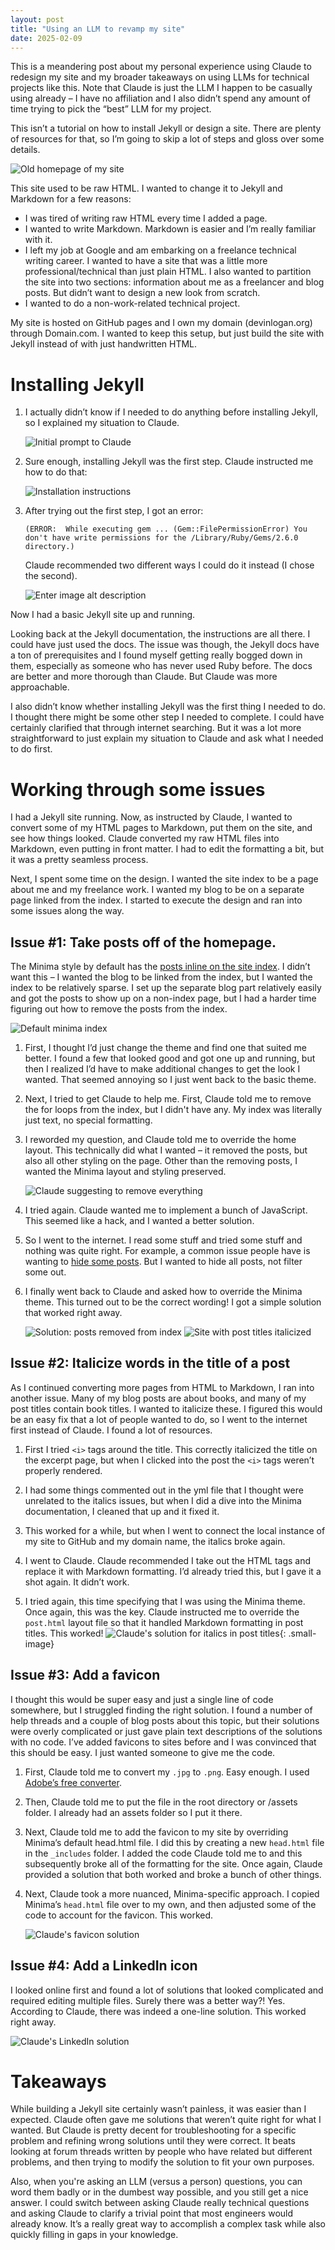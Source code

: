 ```yaml
---
layout: post
title: "Using an LLM to revamp my site"
date: 2025-02-09
---
```


This is a meandering post about my personal experience using Claude to redesign my site and my broader takeaways on using LLMs for technical projects like this. Note that Claude is just the LLM I happen to be casually using already – I have no affiliation and I also didn’t spend any amount of time trying to pick the “best” LLM for my project.

This isn’t a tutorial on how to install Jekyll or design a site. There are plenty of resources for that, so I’m going to skip a lot of steps and gloss over some details. 

![Old homepage of my site](/assets/jekyll_site/old_site.png)

This site used to be raw HTML. I wanted to change it to Jekyll and Markdown for a few reasons:

*   I was tired of writing raw HTML every time I added a page.
*   I wanted to write Markdown. Markdown is easier and I’m really familiar with it.
*   I left my job at Google and am embarking on a freelance technical writing career. I wanted to have a site that was a little more professional/technical than just plain HTML. I also wanted to partition the site into two sections: information about me as a freelancer and blog posts. But didn’t want to design a new look from scratch.
*   I wanted to do a non-work-related technical project.

My site is hosted on GitHub pages and I own my domain (devinlogan.org) through Domain.com. I wanted to keep this setup, but just build the site with Jekyll instead of with just handwritten HTML.

# Installing Jekyll

1. I actually didn’t know if I needed to do anything before installing Jekyll, so I explained my situation to Claude.

	![Initial prompt to Claude](/assets/jekyll_site/initial_prompt.png)

1. Sure enough, installing Jekyll was the first step. Claude instructed me how to do that:

	![Installation instructions](/assets/jekyll_site/install.png)

1. After trying out the first step, I got an error:

	```(ERROR:  While executing gem ... (Gem::FilePermissionError) You don't have write permissions for the /Library/Ruby/Gems/2.6.0 directory.)``` 

	Claude recommended two different ways I could do it instead (I chose the second).

	![Enter image alt description](/assets/jekyll_site/alt_install.png)

Now I had a basic Jekyll site up and running.

Looking back at the Jekyll documentation, the instructions are all there. I could have just used the docs. The issue was though, the Jekyll docs have a ton of prerequisites and I found myself getting really bogged down in them, especially as someone who has never used Ruby before. The docs are better and more thorough than Claude. But Claude was more approachable.

I also didn’t know whether installing Jekyll was the first thing I needed to do. I thought there might be some other step I needed to complete. I could have certainly clarified that through internet searching. But it was a lot more straightforward to just explain my situation to Claude and ask what I needed to do first.

# Working through some issues

I had a Jekyll site running. Now, as instructed by Claude, I wanted to convert some of my HTML pages to Markdown, put them on the site, and see how things looked. Claude converted my raw HTML files into Markdown, even putting in front matter. I had to edit the formatting a bit, but it was a pretty seamless process.

Next, I spent some time on the design. I wanted the site index to be a page about me and my freelance work. I wanted my blog to be on a separate page linked from the index. I started to execute the design and ran into some issues along the way.

## Issue #1: Take posts off of the homepage.

The Minima style by default has the [posts inline on the site index](https://jekyll.github.io/minima/). I didn’t want this – I wanted the blog to be linked from the index, but I wanted the index to be relatively sparse. I set up the separate blog part relatively easily and got the posts to show up on a non-index page, but I had a harder time figuring out how to remove the posts from the index.

![Default minima index](/assets/jekyll_site/minima.png)

1. First, I thought I’d just change the theme and find one that suited me better. I found a few that looked good and got one up and running, but then I realized I’d have to make additional changes to get the look I wanted. That seemed annoying so I just went back to the basic theme.

1. Next, I tried to get Claude to help me. First, Claude told me to remove the for loops from the index, but I didn't have any. My index was literally just text, no special formatting.

1. I reworded my question, and Claude told me to override the home layout. This technically did what I wanted – it removed the posts, but also all other styling on the page. Other than the removing posts, I wanted the Minima layout and styling preserved.

	![Claude suggesting to remove everything](/assets/jekyll_site/nuclear_posts.png)

1. I tried again. Claude wanted me to implement a bunch of JavaScript. This seemed like a hack, and I wanted a better solution.

1. So I went to the internet. I read some stuff and tried some stuff and nothing was quite right. For example, a common issue people have is wanting to [hide some posts](https://tamrazyan.com/how-to-hide-a-post-on-jekyll). But I wanted to hide all posts, not filter some out.

1. I finally went back to Claude and asked how to override the Minima theme. This turned out to be the correct wording! I got a simple solution that worked right away. 

	![Solution: posts removed from index](/assets/jekyll_site/posts_solution.png)
	![Site with post titles italicized](/assets/jekyll_site/post_with_proper_italics.png)


## Issue #2: Italicize words in the title of a post

As I continued converting more pages from HTML to Markdown, I ran into another issue. Many of my blog posts are about books, and many of my post titles contain book titles. I wanted to italicize these. I figured this would be an easy fix that a lot of people wanted to do, so I went to the internet first instead of Claude. I found a lot of resources.

1. First I tried ```<i>``` tags around the title. This correctly italicized the title on the excerpt page, but when I clicked into the post the ```<i>``` tags weren’t properly rendered.

1. I had some things commented out in the yml file that I thought were unrelated to the italics issues, but when I did a dive into the Minima documentation, I cleaned that up and it fixed it.

1. This worked for a while, but when I went to connect the local instance of my site to GitHub and my domain name, the italics broke again.

1. I went to Claude. Claude recommended I take out the HTML tags and replace it with Markdown formatting. I’d already tried this, but I gave it a shot again. It didn’t work.

1. I tried again, this time specifying that I was using the Minima theme. Once again, this was the key. Claude instructed me to override the ```post.html``` layout file so that it handled Markdown formatting in post titles. This worked!
	![Claude's solution for italics in post titles](/assets/jekyll_site/italics_solution.png){: .small-image}

## Issue #3: Add a favicon

I thought this would be super easy and just a single line of code somewhere, but I struggled finding the right solution. I found a number of help threads and a couple of blog posts about this topic, but their solutions were overly complicated or just gave plain text descriptions of the solutions with no code. I’ve added favicons to sites before and I was convinced that this should be easy. I just wanted someone to give me the code.

1. First, Claude told me to convert my ```.jpg``` to ```.png```. Easy enough. I used [Adobe’s free converter](https://www.adobe.com/express/feature/image/convert/jpg-to-png). 

1. Then, Claude told me to put the file in the root directory or  /assets folder. I already had an assets folder so I put it there.

1. Next, Claude told me to add the favicon to my site by overriding Minima’s default head.html file. I did this by creating a new ```head.html``` file in the ```_includes``` folder. I added the code Claude told me to and this subsequently broke all of the formatting for the site. Once again, Claude provided a solution that both worked and broke a bunch of other things.

1. Next, Claude took a more nuanced, Minima-specific approach. I copied Minima’s ```head.html``` file over to my own, and then adjusted some of the code to account for the favicon. This worked.

	![Claude's favicon solution](/assets/jekyll_site/favicon_solution.png)
## Issue #4: Add a LinkedIn icon

I looked online first and found a lot of solutions that looked complicated and required editing multiple files. Surely there was a better way?! Yes. According to Claude, there was indeed a one-line solution. This worked right away.

![Claude's LinkedIn solution](/assets/jekyll_site/linkedin.png)

# Takeaways

While building a Jekyll site certainly wasn’t painless, it was easier than I expected. Claude often gave me solutions that weren’t quite right for what I wanted. But Claude is pretty decent for troubleshooting for a specific problem and refining wrong solutions until they were correct. It beats looking at forum threads written by people who have related but different problems, and then trying to modify the solution to fit your own purposes. 

Also, when you're asking an LLM (versus a person) questions, you can word them badly or in the dumbest way possible, and you still get a nice answer. I could switch between asking Claude really technical questions and asking Claude to clarify a trivial point that most engineers would already know. It’s a really great way to accomplish a complex task while also quickly filling in gaps in your knowledge.
